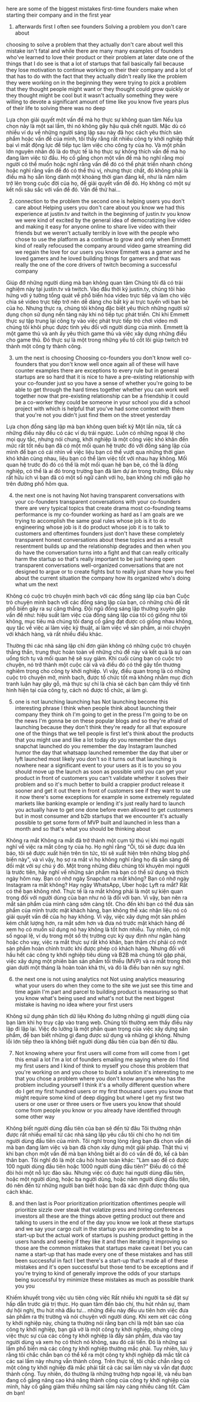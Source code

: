 here are some of the biggest mistakes
first-time founders make when starting
their company and in the first year

1. afterwards first I often see founders
Solving a problem you don't care about


choosing to solve a problem that they
actually don't care about
well this mistake isn't fatal and while
there are many many examples of founders
who've learned to love their product or
their problem at later date one of the
things that I do see is that a lot of
startups that fail basically fail
because they lose motivation to continue
working on their their company and a lot
of that has to do with the fact that
they actually didn't really like the
problem they were working on in the
beginning they were trying to pick a
problem that they thought people might
want or they thought could grow quickly
or they thought might be cool but it
wasn't actually something they were
willing to devote a significant amount
of time like you know five years plus of
their life to solving there was no deep

Lựa chọn giải quyết một vấn đề mà họ thực sự không quan tâm
Nếu lựa chọn này là một sai lầm, thì nó không gây hậu quả chết người. Mặc dù có nhiều ví dụ về những người sáng lập sau này đã học cách yêu thích sản phẩm hoặc vấn đề của mình, tôi thấy rằng rất nhiều công ty khởi nghiệp thất bại vì mất động lực để tiếp tục làm việc cho công ty của họ. Và một phần lớn nguyên nhân đó là do thực tế là họ thực sự không thích vấn đề mà họ đang làm việc từ đầu. Họ cố gắng chọn một vấn đề mà họ nghĩ rằng mọi người có thể muốn hoặc nghĩ rằng vấn đề đó có thể phát triển nhanh chóng hoặc nghĩ rằng vấn đề đó có thể thú vị, nhưng thực chất, đó không phải là điều mà họ sẵn lòng dành một khoảng thời gian đáng kể, như là năm năm trở lên trong cuộc đời của họ, để giải quyết vấn đề đó. Họ không có một sự kết nối sâu sắc với vấn đề đó. Vấn đề thứ hai...


2. connection to the problem the second one
is helping users you don't care about
Helping users you don't care about
you know we had this experience at
justin.tv and twitch in the beginning of
justin.tv you know we were kind of
excited by the general idea of
democratizing live video and making it
easy for anyone online to share live
video with their friends but we weren't
actually terribly in love with the
people who chose to use the platform as
a continue to grow and only when Emmett
kind of really refocused the company
around video game streaming did we
regain the love for our users you know
Emmett was a gamer and he loved gamers
and he loved building things for gamers
and that was really the one of the core
drivers of twitch becoming a successful
company 

Giúp đỡ những người dùng mà bạn không quan tâm
Chúng tôi đã có trải nghiệm này tại justin.tv và twitch. Vào đầu thời kỳ justin.tv, chúng tôi hào hứng với ý tưởng tổng quát về phổ biến hóa video trực tiếp và làm cho việc chia sẻ video trực tiếp trở nên dễ dàng cho bất kỳ ai trực tuyến với bạn bè của họ. Nhưng thực ra, chúng tôi không đặc biệt yêu thích những người sử dụng chọn sử dụng nền tảng này khi nó tiếp tục phát triển. Chỉ khi Emmett thực sự tập trung lại công ty vào việc phát trực tiếp trò chơi video mới chúng tôi khôi phục được tình yêu đối với người dùng của mình. Emmett là một game thủ và anh ấy yêu thích game thủ và việc xây dựng những điều cho game thủ. Đó thực sự là một trong những yếu tố cốt lõi giúp twitch trở thành một công ty thành công.


3. um the next is choosing
Choosing co-founders you don't know well
co-founders that you don't know well
once again all of these will have
counter examples there are exceptions to
every rule but in general startups are
so hard that it is nice to have a
pre-existing relationship with your
co-founder just so you have a sense of
whether you're going to be able to get
through the hard times together whether
you can work well together
now that pre-existing relationship can
be a friendship it could be a co-worker
they could be someone in your school you
did a school project with
which is helpful that you've had some
context with them that you're not you
didn't just find them on the street
yesterday 

Lựa chọn đồng sáng lập mà bạn không quen biết kỹ
Một lần nữa, tất cả những điều này đều có các ví dụ trái ngược. Luôn có những ngoại lệ cho mọi quy tắc, nhưng nói chung, khởi nghiệp là một công việc khó khăn đến mức rất tốt nếu bạn đã có một mối quan hệ trước đó với đồng sáng lập của mình để bạn có cái nhìn về việc liệu bạn có thể vượt qua những thời gian khó khăn cùng nhau, liệu bạn có thể làm việc tốt với nhau hay không.
Mối quan hệ trước đó đó có thể là một mối quan hệ bạn bè, có thể là đồng nghiệp, có thể là ai đó trong trường bạn đã làm dự án trong trường. Điều này rất hữu ích vì bạn đã có một số ngữ cảnh với họ, bạn không chỉ mới gặp họ trên đường phố hôm qua.


4. the next one is not having
Not having transparent conversations with your co-founders
transparent conversations with your
co-founders there are very typical
topics that create drama most
co-founding teams performance is my
co-founder working as hard as I am goals
are we trying to accomplish the same
goal rules whose job is it to do
engineering whose job is it do product
whose job it is to talk to customers and
oftentimes founders just don't have
these completely transparent honest
conversations about these topics and as
a result resentment builds up and the
relationship degrades and then when you
do have the conversation turns into a
fight and that can really critically
harm the startup so that's really
important to be just having open
transparent conversations well-organized
conversations that are not designed to
argue or to create fights but to really
just share how you feel about the
current situation the company how its
organized who's doing what um the next

Không có cuộc trò chuyện minh bạch với các đồng sáng lập của bạn
Cuộc trò chuyện minh bạch với các đồng sáng lập của bạn, có những chủ đề rất phổ biến gây ra sự căng thẳng. Đội ngũ đồng sáng lập thường xuyên gặp vấn đề như: hiệu suất làm việc của đồng sáng lập của tôi có giống như tôi không, mục tiêu mà chúng tôi đang cố gắng đạt được có giống nhau không, quy tắc về việc ai làm việc kỹ thuật, ai làm việc về sản phẩm, ai nói chuyện với khách hàng, và rất nhiều điều khác.

Thường thì các nhà sáng lập chỉ đơn giản không có những cuộc trò chuyện thẳng thắn, trung thực hoàn toàn về những chủ đề này và kết quả là sự oan uổng tích tụ và mối quan hệ sẽ suy giảm. Khi cuối cùng bạn có cuộc trò chuyện, nó trở thành một cuộc cãi vã và điều đó có thể gây tổn thương nghiêm trọng cho công ty khởi nghiệp. Vì vậy, điều quan trọng là có những cuộc trò chuyện mở, minh bạch, được tổ chức tốt mà không nhằm mục đích tranh luận hay gây gỗ, mà thực sự chỉ là chia sẻ cách bạn cảm thấy về tình hình hiện tại của công ty, cách nó được tổ chức, ai làm gì.



5. one is not launching launching has
Not launching
become this interesting phrase I think
when people think about launching their
company they think oh I'm going to get
in the press I'm going to be on the news
I'm gonna be on these popular blogs and
so they're afraid of launching because
they don't think they're ready for all
that exposure one of the things that we
tell people is first let's think about
the products that you might use and like
a lot today do you remember the days
snapchat launched do you remember the
day Instagram launched humor the day
that whatsapp launched remember the day
that uber or lyft launched most likely
you don't so it turns out that launching
is nowhere near a significant event to
your users as it is to you so you should
move up the launch as soon as possible
until you can get your product in front
of customers you can't validate whether
it solves their problem and so it's much
better to build a crappier product
release it sooner and get it out there
in front of customers see if they want
to use it now there's some exceptions
for example in some extremely regulated
markets like banking
example or lending it's just really hard
to launch you actually have to get one
done before even allowed to get
customers but in most consumer and b2b
startups that we encounter it's actually
possible to get some form of MVP built
and launched in less than a month and so
that's what you should be thinking about

Không ra mắt
Không ra mắt đã trở thành một cụm từ thú vị khi mọi người nghĩ về việc ra mắt công ty của họ. Họ nghĩ rằng "Ôi, tôi sẽ được đưa lên báo, tôi sẽ được xuất hiện trên tin tức, tôi sẽ xuất hiện trên những blog phổ biến này", và vì vậy, họ sợ ra mắt vì họ không nghĩ rằng họ đã sẵn sàng để đối mặt với sự chú ý đó. Một trong những điều chúng tôi khuyên mọi người là trước tiên, hãy nghĩ về những sản phẩm mà bạn có thể sử dụng và thích ngày hôm nay. Bạn có nhớ ngày Snapchat ra mắt không? Bạn có nhớ ngày Instagram ra mắt không? Hay ngày WhatsApp, Uber hoặc Lyft ra mắt? Rất có thể bạn không nhớ. Thực tế là ra mắt không phải là một sự kiện quan trọng đối với người dùng của bạn như nó là đối với bạn. Vì vậy, bạn nên ra mắt sản phẩm của mình càng sớm càng tốt. Cho đến khi bạn có thể đưa sản phẩm của mình trước mặt khách hàng, bạn không thể xác nhận liệu nó có giải quyết vấn đề của họ hay không. Vì vậy, việc xây dựng một sản phẩm kém chất lượng hơn, ra mắt sớm hơn và đưa nó trước mặt khách hàng để xem họ có muốn sử dụng nó hay không là tốt hơn nhiều. Tuy nhiên, có một số ngoại lệ, ví dụ trong một số thị trường cực kỳ quy định như ngân hàng hoặc cho vay, việc ra mắt thực sự rất khó khăn, bạn thậm chí phải có một sản phẩm hoàn chỉnh trước khi được phép có khách hàng. Nhưng đối với hầu hết các công ty khởi nghiệp tiêu dùng và B2B mà chúng tôi gặp phải, việc xây dựng một phiên bản sản phẩm tối thiểu (MVP) và ra mắt trong thời gian dưới một tháng là hoàn toàn khả thi, và đó là điều bạn nên suy nghĩ.

6. the next one is not using analytics not
Not using analytics
measuring what your users do when they
come to the site we just see this time
and time again I'm part and parcel to
building product is measuring so that
you know what's being used and what's
not but the next biggest mistake is
having no idea where your first users

Không sử dụng phân tích dữ liệu
Không đo lường những gì người dùng của bạn làm khi họ truy cập vào trang web. Chúng tôi thường xem thấy điều này lặp đi lặp lại. Việc đo lường là một phần quan trọng của việc xây dựng sản phẩm, để bạn biết những gì đang được sử dụng và những gì không. Nhưng lỗi lớn tiếp theo là không biết người dùng đầu tiên của bạn đến từ đâu.

7. Not knowing where your first users will come from
will come from I get this email a lot
I'm a lot of founders emailing me saying
where do I find my first users and I
kind of think to myself you chose this
problem that you're working on and you
chose to build a solution it's
interesting to me that you chose a
problem where you don't know anyone who
has the problem including yourself I
think it's a wholly different question
where do I get my first hundred users or
my first thousand users you know that
might require some kind of deep digging
but where I get my first two users or
one user or three users or five users
you know that should come from people
you know or you already have identified
through some other way 

Không biết người dùng đầu tiên của bạn sẽ đến từ đâu
Tôi thường nhận được rất nhiều email từ các nhà sáng lập yêu cầu tôi chỉ cho họ nơi tìm người dùng đầu tiên của mình. Tôi nghĩ trong lòng rằng bạn đã chọn vấn đề mà bạn đang làm việc và bạn đã chọn xây dựng một giải pháp. Thật thú vị khi bạn chọn một vấn đề mà bạn không biết ai đó có vấn đề đó, kể cả bản thân bạn. Tôi nghĩ đó là một câu hỏi hoàn toàn khác: "Làm sao để có được 100 người dùng đầu tiên hoặc 1000 người dùng đầu tiên?" Điều đó có thể đòi hỏi một nỗ lực đào sâu. Nhưng việc có được hai người dùng đầu tiên, hoặc một người dùng, hoặc ba người dùng, hoặc năm người dùng đầu tiên, đó nên đến từ những người bạn biết hoặc bạn đã xác định được thông qua cách khác.

8. and then last is
Poor prioritization
prioritization oftentimes people will
prioritize sizzle over steak that
volatize press and hiring conferences
investors all these are the things above
getting product out there and talking to
users in the end of the day you know we
look at these startups and we say your
cargo cult in the startup you are
pretending to be a start-up but the
actual work of startups is pushing
product getting in the users hands and
seeing if they like it and then
iterating it improving so those are the
common mistakes that startups make
caveat I bet you can name a start-up
that has made every one of these
mistakes and has still been successful
in fact I bet there's a start-up that's
made all of these mistakes and it's open
successful but those tend to be
exceptions and if you're trying to kind
of generally improve the odds of your
startups being successful try
minimize these mistakes as much as
possible thank you
you

Khiếm khuyết trong việc ưu tiên công việc
Rất nhiều khi người ta sẽ đặt sự hấp dẫn trước giá trị thực. Họ quan tâm đến báo chí, thu hút nhân sự, tham dự hội nghị, thu hút nhà đầu tư... những điều này đều ưu tiên hơn việc đưa sản phẩm ra thị trường và nói chuyện với người dùng. Khi xem xét các công ty khởi nghiệp này, chúng ta thường nói rằng bạn chỉ là một bản sao của công ty khởi nghiệp, bạn giả vờ là một công ty khởi nghiệp, nhưng công việc thực sự của các công ty khởi nghiệp là đẩy sản phẩm, đưa vào tay người dùng và xem họ có thích nó không, sau đó cải tiến. Đó là những sai lầm phổ biến mà các công ty khởi nghiệp thường mắc phải. Tuy nhiên, lưu ý rằng tôi chắc chắn bạn có thể kể ra một công ty khởi nghiệp đã mắc tất cả các sai lầm này nhưng vẫn thành công. Trên thực tế, tôi chắc chắn rằng có một công ty khởi nghiệp đã mắc phải tất cả các sai lầm này và vẫn đạt được thành công. Tuy nhiên, đó thường là những trường hợp ngoại lệ, và nếu bạn đang cố gắng nâng cao khả năng thành công của công ty khởi nghiệp của mình, hãy cố gắng giảm thiểu những sai lầm này càng nhiều càng tốt. Cảm ơn bạn!


